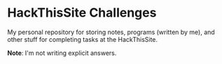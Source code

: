 # HackThisSite Challenges

My personal repository for storing notes, programs (written by me), and other stuff for completing tasks at the HackThisSite.

**Note**: I'm not writing explicit answers.

